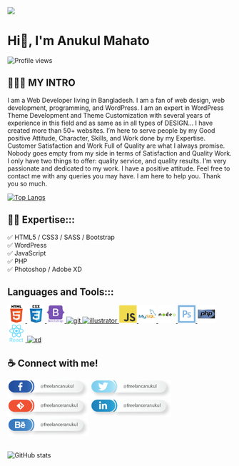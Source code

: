 ![](https://media-exp1.licdn.com/dms/image/C5616AQH9ttijXmF2iQ/profile-displaybackgroundimage-shrink_200_800/0/1633082394402?e=1649289600&v=beta&t=oApHRlcd0XJPdCMKngPx1xAHpra4mqtaOa2jOU83hT4)

# Hi👋, I'm Anukul Mahato

![Profile views](https://gpvc.arturio.dev/freelanceranukul)

## 👨🏼‍💻 MY INTRO

I am a Web Developer living in Bangladesh. I am a fan of web design, web development, programming, and WordPress. I am an expert in WordPress Theme Development and Theme Customization with several years of experience in this field and as same as in all types of DESIGN… I have created more than 50+ websites. I’m here to serve people by my Good positive Attitude, Character, Skills, and Work done by my Expertise. Customer Satisfaction and Work Full of Quality are what I always promise. Nobody goes empty from my side in terms of Satisfaction and Quality Work. I only have two things to offer: quality service, and quality results. I'm very passionate and dedicated to my work. I have a positive attitude. Feel free to contact me with any queries you may have. I am here to help you. Thank you so much.

[![Top Langs](https://github-readme-stats.vercel.app/api/top-langs/?username=freelanceranukul)](https://github.com/anuraghazra/github-readme-stats)<br>

## 👨‍💻 Expertise:::

✅ HTML5 / CSS3 / SASS / Bootstrap <br>
✅ WordPress <br>
✅ JavaScript <br>
✅ PHP <br>
✅ Photoshop / Adobe XD <br>

<h2 align="left">Languages and Tools:::</h2>

<p align="left">
 <a href="https://www.w3.org/html/" target="_blank" rel="noreferrer"> <img src="https://raw.githubusercontent.com/devicons/devicon/master/icons/html5/html5-original-wordmark.svg" alt="html5" width="40" height="40"/> </a> 
 <a href="https://www.w3schools.com/css/" target="_blank" rel="noreferrer"> <img src="https://raw.githubusercontent.com/devicons/devicon/master/icons/css3/css3-original-wordmark.svg" alt="css3" width="40" height="40"/> </a> 
<a href="https://getbootstrap.com" target="_blank" rel="noreferrer"> <img src="https://raw.githubusercontent.com/devicons/devicon/master/icons/bootstrap/bootstrap-plain-wordmark.svg" alt="bootstrap" width="40" height="40"/> </a>
 <a href="https://git-scm.com/" target="_blank" rel="noreferrer"> <img src="https://www.vectorlogo.zone/logos/git-scm/git-scm-icon.svg" alt="git" width="40" height="40"/> </a> 
 <a href="https://www.adobe.com/in/products/illustrator.html" target="_blank" rel="noreferrer"> <img src="https://www.vectorlogo.zone/logos/adobe_illustrator/adobe_illustrator-icon.svg" alt="illustrator" width="40" height="40"/> </a> 
 <a href="https://developer.mozilla.org/en-US/docs/Web/JavaScript" target="_blank" rel="noreferrer"> <img src="https://raw.githubusercontent.com/devicons/devicon/master/icons/javascript/javascript-original.svg" alt="javascript" width="40" height="40"/> </a> 
 <a href="https://www.mysql.com/" target="_blank" rel="noreferrer"> <img src="https://raw.githubusercontent.com/devicons/devicon/master/icons/mysql/mysql-original-wordmark.svg" alt="mysql" width="40" height="40"/> </a> 
 <a href="https://nodejs.org" target="_blank" rel="noreferrer"> <img src="https://raw.githubusercontent.com/devicons/devicon/master/icons/nodejs/nodejs-original-wordmark.svg" alt="nodejs" width="40" height="40"/> </a> 
 <a href="https://www.photoshop.com/en" target="_blank" rel="noreferrer"> <img src="https://raw.githubusercontent.com/devicons/devicon/master/icons/photoshop/photoshop-line.svg" alt="photoshop" width="40" height="40"/> </a> 
 <a href="https://www.php.net" target="_blank" rel="noreferrer"> <img src="https://raw.githubusercontent.com/devicons/devicon/master/icons/php/php-original.svg" alt="php" width="40" height="40"/> </a> 
 <a href="https://reactjs.org/" target="_blank" rel="noreferrer"> <img src="https://raw.githubusercontent.com/devicons/devicon/master/icons/react/react-original-wordmark.svg" alt="react" width="40" height="40"/> </a> 
 <a href="https://www.adobe.com/products/xd.html" target="_blank" rel="noreferrer"> <img src="https://cdn.worldvectorlogo.com/logos/adobe-xd.svg" alt="xd" width="40" height="40"/> </a> </p>

## ☕ Connect with me!

[<img src='./img/facebook.png' alt='facebook' height='40'>][facebooklink]
[<img src='./img/twitter.png' alt='twitter' height='40'>][twitterlink]
[<img src='./img/github.png' alt='github' height='40'>][githublink]
[<img src='./img/linkedin.png' alt='linkedin' height='40'>][linkedinlink]
[<img src='./img/behance.png' alt='behance' height='40'>][behancelink]<br><br>

<!-- Social site link -->

[facebooklink]: https://www.facebook.com/freelancanukul/
[twitterlink]: https://twitter.com/freelancanukul
[githublink]: https://github.com/freelanceranukul
[linkedinlink]: https://www.linkedin.com/in/freelanceranukul/
[behancelink]: https://www.behance.net/freelanceranukul

![GitHub stats](https://github-readme-stats.vercel.app/api?username=freelanceranukul&show_icons=true)
